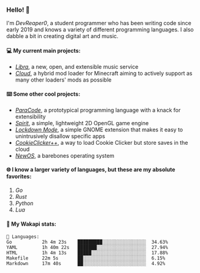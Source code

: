### Hello! 👋

I'm _DevReaper0_, a student programmer who has been writing code since early 2019 and knows a variety of different programming languages. I also dabble a bit in creating digital art and music.

#### 💻 My current main projects:

-   _[Libra](https://github.com/LibraMusic)_, a new, open, and extensible music service
-   _[Cloud](https://github.com/CloudLoaderMC/CloudLoader)_, a hybrid mod loader for Minecraft aiming to actively support as many other loaders' mods as possible

#### ⌨️ Some other cool projects:

-   _[ParaCode](https://github.com/ParaCodeLang/ParaCode)_, a prototypical programming language with a knack for extensibility
-   _[Spirit](https://gitlab.com/DevReaper0/SpiritEngine)_, a simple, lightweight 2D OpenGL game engine
-   _[Lockdown Mode](https://github.com/DevReaper0/GNOME-LockdownMode)_, a simple GNOME extension that makes it easy to unintrusively disallow specific apps
-   _[CookieClicker++](https://github.com/DevReaper0/CookieClickerPlusPlus)_, a way to load Cookie Clicker but store saves in the cloud
-   _[NewOS](https://github.com/DevReaper0/NewOS)_, a barebones operating system

#### 🌐 I know a larger variety of languages, but these are my absolute favorites:

1. _Go_
2. _Rust_
3. _Python_
4. _Lua_

#### 📡 My Wakapi stats:

```text
💾 Languages:
Go           2h 4m 23s    █████████░░░░░░░░░░░░░░░░  34.63%
YAML         1h 40m 22s   ███████░░░░░░░░░░░░░░░░░░  27.94%
HTML         1h 4m 13s    █████░░░░░░░░░░░░░░░░░░░░  17.88%
Makefile     22m 5s       ██░░░░░░░░░░░░░░░░░░░░░░░  6.15%
Markdown     17m 40s      ██░░░░░░░░░░░░░░░░░░░░░░░  4.92%
```
